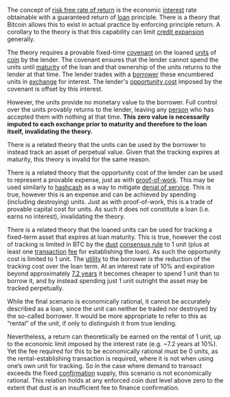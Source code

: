 The concept of [risk free rate of return](https://en.wikipedia.org/wiki/Risk-free_interest_rate) is the economic [interest](Glossary#interest) rate obtainable with a guaranteed return of [loan](Glossary#lend) principle. There is a theory that Bitcoin allows this to exist in actual practice by enforcing principle return. A corollary to the theory is that this capability can limit [credit expansion](https://github.com/libbitcoin/libbitcoin-system/wiki/Credit-Expansion-Fallacy) generally.

The theory requires a provable fixed-time [covenant](https://en.wikipedia.org/wiki/Covenant_(law)) on the loaned [units](Glossary#unit) of [coin](Glossary#coin) by the lender. The covenant ensures that the lender cannot spend the units until [maturity](https://en.wikipedia.org/wiki/Maturity_(finance)) of the loan and that ownership of the units returns to the lender at that time. The lender trades with a [borrower](Glossary#borrow) these encumbered units in [exchange](Glossary#exchange) for interest. The lender's [opportunity cost](https://en.wikipedia.org/wiki/Opportunity_cost) imposed by the covenant is offset by this interest.

However, the units provide no monetary value to the borrower. Full control over the units provably returns to the lender, leaving any [person](Glossary#person) who has accepted them with nothing at that time. **This zero value is necessarily imputed to each exchange prior to maturity and therefore to the loan itself, invalidating the theory.**

There is a related theory that the units can be used by the borrower to instead track an asset of perpetual value. Given that the tracking expires at maturity, this theory is invalid for the same reason.

There is a related theory that the opportunity cost of the lender can be used to represent a provable expense, just as with [proof-of-work](Glossary#proof). This may be used similarly to [hashcash](https://en.wikipedia.org/wiki/Hashcash) as a way to mitigate [denial of service](https://en.wikipedia.org/wiki/Denial-of-service_attack). This is true, however this is an expense and can be achieved by spending (including destroying) units. Just as with proof-of-work, this is a trade of provable capital cost for units. As such it does not constitute a loan (i.e. earns no interest), invalidating the theory.

There is a related theory that the loaned units can be used for tracking a fixed-term asset that expires at loan maturity. This is true, however the cost of tracking is limited in BTC by the [dust](Glossary#dust) [consensus rule](Glossary#rule) to 1 unit (plus at least one [transaction](Glossary#transaction) [fee](Glossary#fee) for establishing the loan). As such the opportunity cost is limited to 1 unit. The [utility](Glossary#utility) to the borrower is the reduction of the tracking cost over the loan term. At an interest rate of 10% and expiration beyond approximately [7.2 years](https://en.wikipedia.org/wiki/Rule_of_72) it becomes cheaper to spend 1 unit than to borrow it, and by instead spending just 1 unit outright the asset may be tracked perpetually. 

While the final scenario is economically rational, it cannot be accurately described as a loan, since the unit can neither be traded nor destroyed by the so-called borrower. It would be more appropriate to refer to this as “rental” of the unit, if only to distinguish it from true lending. 

Nevertheless, a return can theoretically be earned on the rental of 1 unit, up to the economic limit imposed by the interest rate (e.g. ~7.2 years at 10%). Yet the fee required for this to be economically rational must be 0 units, as the rental-establishing transaction is required, where it is not when using one’s own unit for tracking. So in the case where demand to transact exceeds the fixed [confirmation](Glossary#confirmation) supply, this scenario is not economically rational. This relation holds at any enforced coin dust level above zero to the extent that dust is an insufficient fee to finance confirmation.

